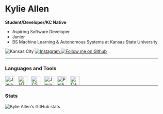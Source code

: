 <h1> Kylie Allen </h1>

**Student/Developer/KC Native**

<ul>
<li>Aspiring Software Developer</li>
<li>Junior</li>
<li>BS Machine Learning & Autonomous Systems at Kansas State University</li>
</ul>

<p align="left">
 <img alt="Kansas City" title="Where I'm from" src="https://custom-icon-badges.demolab.com/badge/Kansas City-USA-blueviolet?style=for-the-badge&logo=location&logoColor=white">
 <a href="https://www.instagram.com/kmallen28/">
 <img src="https://custom-icon-badges.demolab.com/badge/-Instagram-blue?style=for-the-badge&logoColor=white&logo=device-camera" alt="Instagram" title="Follow Me on Instagram">
 </a>
 <a href="https://github.com/kmallen28">
 <img src="https://custom-icon-badges.demolab.com/badge/-Follow%20Me-F25278?style=for-the-badge&logo=plus&Color=white" title="Follow me on Github">
 </a>
 </p>
 
 ---
 
 <h3>Languages and Tools</h3> 
 <img align="left" alt="Java" width="30px" style="padding-right:10px;" src="https://cdn.jsdelivr.net/gh/devicons/devicon/icons/java/java-original.svg"/>
 <img align="left" alt="HTML" width="30px" style="padding-right:10px;" src="https://cdn.jsdelivr.net/gh/devicons/devicon/icons/html5/html5-plain.svg" />
<img align="left" alt="CSS" width="30px" style="padding-right:10px;" src="https://cdn.jsdelivr.net/gh/devicons/devicon/icons/css3/css3-plain.svg" />
<img align="left" alt="JavaScript" width="30px" style="padding-right:10px;" src="https://cdn.jsdelivr.net/gh/devicons/devicon/icons/javascript/javascript-plain.svg" />
<img align="left" alt="Python" width="30px" style="padding-right:10px;" src="https://cdn.jsdelivr.net/gh/devicons/devicon/icons/python/python-plain.svg" />
<img align="left" alt="C++" width="30px" style="padding-right:10px;" src="https://cdn.jsdelivr.net/gh/devicons/devicon/icons/cplusplus/cplusplus-line.svg" />
<br>


---

### Stats
![Kylie Allen's GitHub stats](https://github-readme-stats.vercel.app/api?username=kmallen28&show_icons=true&theme=radical)




